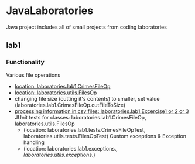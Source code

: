 # JavaLaboratories
Java project includes all of small projects from coding laboratories

## lab1
### Functionality
Various file operations 
* [location: laboratories.lab1.CrimesFileOp](https://github.com/axal25/JavaLaboratories/blob/master/src/laboratories/lab1/CrimesFileOp.java)
* [location: laboratories.utils.FilesOp](https://github.com/axal25/JavaLaboratories/blob/master/src/utils/FilesOp.java)
* changing file size (cutting it's contents) to smaller, set value (laboratories.lab1.CrimesFileOp.cutFileToSize)
* [processing information in csv files: laboratories.lab1.Excercise1 or 2 or 3](https://github.com/axal25/JavaLaboratories/tree/master/src/laboratories/lab1)
JUnit tests for classes: laboratories.lab1.CrimesFileOp, laboratories.utils.FilesOp 
	- (location: laboratories.lab1.tests.CrimesFileOpTest, laboratories.utils.tests.FilesOpTest)
Custom exceptions & Exception handling
	- (location: laboratories.lab1.exceptions.*, laboratories.utils.exceptions.*)

